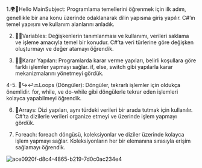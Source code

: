 1.🌍🌌Hello MainSubject: Programlama temellerini öğrenmek için ilk adım, genellikle bir ana konu üzerinde odaklanarak dilin yapısına giriş yapılır. C#’ın temel yapısını ve kullanım alanlarını anladık.


2. 📌📍Variables: Değişkenlerin tanımlanması ve kullanımı, verileri saklama ve işleme amacıyla temel bir konudur. C#’ta veri türlerine göre değişken oluşturmayı ve değer atamayı öğrendik.


3. 🏁🚩Karar Yapıları: Programlarda karar verme yapıları, belirli koşullara göre farklı işlemler yapmayı sağlar. if, else, switch gibi yapılarla karar mekanizmalarını yönetmeyi gördük.



4-5. 🔄↪↩🔜Loops (Döngüler): Döngüler, tekrarlı işlemler için oldukça önemlidir. for, while, ve do-while gibi döngülerle tekrar eden işlemleri kolayca yapabilmeyi öğrendik.


6. 🔢Arrays: Dizi yapıları, aynı türdeki verileri bir arada tutmak için kullanılır. C#’ta dizilerle verileri organize etmeyi ve üzerinde işlem yapmayı gördük.


7. Foreach: foreach döngüsü, koleksiyonlar ve diziler üzerinde kolayca işlem yapmayı sağlar. Koleksiyonların her bir elemanına sırasıyla erişim sağlamayı öğrendik.

![ace0920f-d8c4-4865-b219-7d0c0ac234e4](https://github.com/user-attachments/assets/3ade892b-9382-48d0-9df9-3a617b59020f)

